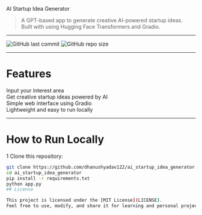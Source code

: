 AI Startup Idea Generator

> A GPT-based app to generate creative AI-powered startup ideas.  
> Built with  using Hugging Face Transformers and Gradio.

---

![GitHub last commit](https://img.shields.io/github/last-commit/dhanushyadav122/ai_startup_idea_generator)
![GitHub repo size](https://img.shields.io/github/repo-size/dhanushyadav122/ai_startup_idea_generator)

---

# Features

 Input your interest area  
 Get creative startup ideas powered by AI  
 Simple web interface using Gradio  
 Lightweight and easy to run locally  

---

# How to Run Locally

1️ Clone this repository:

```bash
git clone https://github.com/dhanushyadav122/ai_startup_idea_generator.git
cd ai_startup_idea_generator
pip install -r requirements.txt
python app.py
## License

This project is licensed under the [MIT License](LICENSE).  
Feel free to use, modify, and share it for learning and personal projects.

